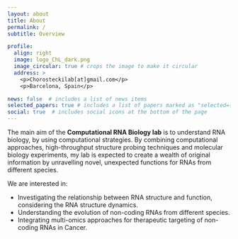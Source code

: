 ```yaml
---
layout: about
title: About
permalink: /
subtitle: Overview

profile:
  align: right
  image: logo_ChL_dark.png
  image_circular: true # crops the image to make it circular
  address: >
    <p>Chorosteckilab[at]gmail.com</p>
    <p>Barcelona, Spain</p>

news: false  # includes a list of news items
selected_papers: true # includes a list of papers marked as "selected={true}"
social: true  # includes social icons at the bottom of the page
---
```


The main aim of the <b>Computational RNA Biology lab</b> is to understand RNA biology, by using computational strategies. By combining computational approaches, high-throughput structure probing techniques and molecular biology experiments, my lab is expected to create a wealth of original information by unravelling novel, unexpected functions for RNAs from different species.

We are interested in: 
<ul>
  <li>Investigating the relationship between RNA structure and function, considering the RNA structure dynamics.</li>
  <li>Understanding the evolution of non-coding RNAs from different species.</li>
  <li>Integrating multi-omics approaches for therapeutic targeting of non-coding RNAs in Cancer.</li>
</ul>


